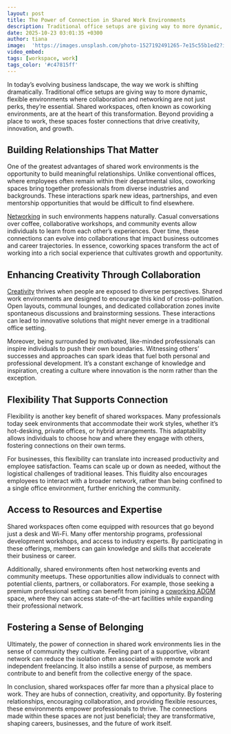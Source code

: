 ```yaml
---
layout: post
title: The Power of Connection in Shared Work Environments
description: Traditional office setups are giving way to more dynamic, flexible environments where collaboration and networking are not just perks, they’re essential.
date: 2025-10-23 03:01:35 +0300
author: tiana
image:  'https://images.unsplash.com/photo-1527192491265-7e15c55b1ed2?ixlib=rb-4.1.0&ixid=M3wxMjA3fDB8MHxwaG90by1wYWdlfHx8fGVufDB8fHx8fA%3D%3D&auto=format&fit=crop&q=80&w=2070'
video_embed:
tags: [workspace, work]
tags_color: '#c47815ff'
---
```


In today’s evolving business landscape, the way we work is shifting dramatically. Traditional office setups are giving way to more dynamic, flexible environments where collaboration and networking are not just perks, they’re essential. Shared workspaces, often known as coworking environments, are at the heart of this transformation. Beyond providing a place to work, these spaces foster connections that drive creativity, innovation, and growth.

## **Building Relationships That Matter**

One of the greatest advantages of shared work environments is the opportunity to build meaningful relationships. Unlike conventional offices, where employees often remain within their departmental silos, coworking spaces bring together professionals from diverse industries and backgrounds. These interactions spark new ideas, partnerships, and even mentorship opportunities that would be difficult to find elsewhere.

[Networking](https://hbr.org/2016/05/learn-to-love-networking) in such environments happens naturally. Casual conversations over coffee, collaborative workshops, and community events allow individuals to learn from each other’s experiences. Over time, these connections can evolve into collaborations that impact business outcomes and career trajectories. In essence, coworking spaces transform the act of working into a rich social experience that cultivates growth and opportunity.

## **Enhancing Creativity Through Collaboration**

[Creativity](https://www.gcu.edu/blog/performing-arts-digital-arts/7-tips-developing-creativity) thrives when people are exposed to diverse perspectives. Shared work environments are designed to encourage this kind of cross-pollination. Open layouts, communal lounges, and dedicated collaboration zones invite spontaneous discussions and brainstorming sessions. These interactions can lead to innovative solutions that might never emerge in a traditional office setting.

Moreover, being surrounded by motivated, like-minded professionals can inspire individuals to push their own boundaries. Witnessing others’ successes and approaches can spark ideas that fuel both personal and professional development. It’s a constant exchange of knowledge and inspiration, creating a culture where innovation is the norm rather than the exception.

## **Flexibility That Supports Connection**

Flexibility is another key benefit of shared workspaces. Many professionals today seek environments that accommodate their work styles, whether it’s hot-desking, private offices, or hybrid arrangements. This adaptability allows individuals to choose how and where they engage with others, fostering connections on their own terms.

For businesses, this flexibility can translate into increased productivity and employee satisfaction. Teams can scale up or down as needed, without the logistical challenges of traditional leases. This fluidity also encourages employees to interact with a broader network, rather than being confined to a single office environment, further enriching the community.

## **Access to Resources and Expertise**

Shared workspaces often come equipped with resources that go beyond just a desk and Wi-Fi. Many offer mentorship programs, professional development workshops, and access to industry experts. By participating in these offerings, members can gain knowledge and skills that accelerate their business or career.

Additionally, shared environments often host networking events and community meetups. These opportunities allow individuals to connect with potential clients, partners, or collaborators. For example, those seeking a premium professional setting can benefit from joining a [coworking ADGM](https://www.theworkoasis.com/) space, where they can access state-of-the-art facilities while expanding their professional network.

## **Fostering a Sense of Belonging**

Ultimately, the power of connection in shared work environments lies in the sense of community they cultivate. Feeling part of a supportive, vibrant network can reduce the isolation often associated with remote work and independent freelancing. It also instills a sense of purpose, as members contribute to and benefit from the collective energy of the space.

In conclusion, shared workspaces offer far more than a physical place to work. They are hubs of connection, creativity, and opportunity. By fostering relationships, encouraging collaboration, and providing flexible resources, these environments empower professionals to thrive. The connections made within these spaces are not just beneficial; they are transformative, shaping careers, businesses, and the future of work itself.